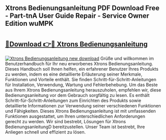 ## Xtrons Bedienungsanleitung PDF Download Free - Part-tnA User Guide Repair - Service Owner Edition wuMPK

# <h2><a href="http://df08z4.blite.top/?on=Xtrons+Bedienungsanleitung">🔗Download 👉🔴 Xtrons Bedienungsanleitung</a></h2>

[![Xtrons Bedienungsanleitung new download](https://i.imgur.com/lujVjoI.png)](http://df08z4.blite.top/?on=Xtrons+Bedienungsanleitung)
Grüße und willkommen im Benutzerhandbuch für Ihr neu erworbenes Xtrons Bedienungsanleitung. Dieses Handbuch soll Ihnen helfen, ein erfahrener Benutzer Ihres Produkts zu werden, indem es eine detaillierte Erläuterung seiner Merkmale, Funktionen und Vorteile enthält. Sie finden Schritt-für-Schritt-Anleitungen für Installation, Verwendung, Wartung und Fehlerbehebung. Um das Beste aus Ihrem Xtrons Bedienungsanleitung herauszuholen, empfehlen wir, diese Bedienungsanleitung vor dem Gebrauch sorgfältig zu lesen. Es enthält Schritt-für-Schritt-Anleitungen zum Einrichten des Produkts sowie detaillierte Informationen zur Verwendung seiner verschiedenen Funktionen und Fähigkeiten. Dieses Xtrons Bedienungsanleitung ist mit umfassenden Funktionen ausgestattet, um Ihren unterschiedlichen Anforderungen gerecht zu werden. Wir sind bestrebt, Lösungen für Xtrons BedienungsanleitungD bereitzustellen. Unser Team ist bestrebt, Ihre Anliegen schnell und effizient zu lösen.
